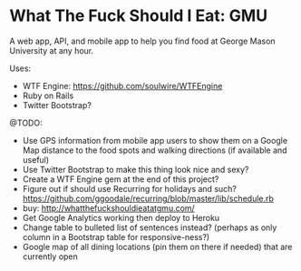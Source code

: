 What The Fuck Should I Eat: GMU
========================

A web app, API, and mobile app to help you find food at George Mason University at any hour.

Uses:
- WTF Engine: https://github.com/soulwire/WTFEngine
- Ruby on Rails
- Twitter Bootstrap?

@TODO:
- Use GPS information from mobile app users to show them on a Google Map distance to the food spots and walking directions (if available and useful)
- Use Twitter Bootstrap to make this thing look nice and sexy?
- Create a WTF Engine gem at the end of this project?
- Figure out if should use Recurring for holidays and such? https://github.com/ggoodale/recurring/blob/master/lib/schedule.rb
- buy: http://whatthefuckshouldieatatgmu.com/
- Get Google Analytics working then deploy to Heroku
- Change table to bulleted list of sentences instead? (perhaps as only column in a Bootstrap table for responsive-ness?)
- Google map of all dining locations (pin them on there if needed) that are currently open


